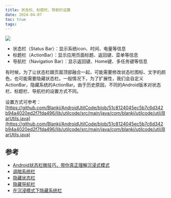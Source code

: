 ```yaml
---
title: 状态栏、标题栏、导航栏设置
date: 2024-04-07
toc: true
tags:
---
```



![](./1.png)


- 状态栏（Status Bar）：显示系统icon、时间、电量等信息
- 标题栏（ActionBar）：显示应用页面标题、返回键、菜单等信息
- 导航栏（Navigation Bar）：显示返回键、Home键、多任务键等信息


有时候，为了让状态栏跟页面顶部融合一起，可能需要修改状态栏图标、文字的颜色，也可能需要隐藏状态栏。一般情况下，为了扩展性，我们会自定义ActionBar，隐藏系统的ActionBar。由于历史原因，不同的Android版本对状态栏、标题栏、导航栏的设置方式不同。



设置方式可参考：[https://github.com/Blankj/AndroidUtilCode/blob/51c8124045ec5b7c6d342b94a4020ed2f7fda496/lib/utilcode/src/main/java/com/blankj/utilcode/util/BarUtils.java](https://github.com/Blankj/AndroidUtilCode/blob/51c8124045ec5b7c6d342b94a4020ed2f7fda496/lib/utilcode/src/main/java/com/blankj/utilcode/util/BarUtils.java)






## 参考

- [Android状态栏微技巧，带你真正理解沉浸式模式](https://blog.csdn.net/guolin_blog/article/details/51763825)
- [调暗系统栏](https://developer.android.google.cn/training/system-ui/dim?hl=zh-cn)
- [隐藏状态栏](https://developer.android.google.cn/training/system-ui/status?hl=zh-cn)
- [隐藏导航栏](https://developer.android.google.cn/training/system-ui/navigation?hl=zh-cn)
- [在沉浸模式下隐藏系统栏](https://developer.android.google.cn/training/system-ui?hl=zh-cn)